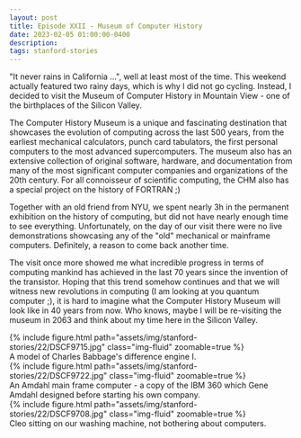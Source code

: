```yaml
---
layout: post
title: Episode XXII - Museum of Computer History
date: 2023-02-05 01:00:00-0400
description:
tags: stanford-stories
---
```


"It never rains in California ...", well at least most of the time.
This weekend actually featured two rainy days, which is why I did not go
cycling.
Instead, I decided to visit the Museum of Computer History in Mountain View -
one of the birthplaces of the Silicon Valley.

The Computer History Museum is a unique and fascinating destination that showcases the evolution
of computing across the last 500 years, from the earliest mechanical calculators,
punch card tabulators, the first personal computers to the most advanced supercomputers.
The museum also has an extensive collection of original software, hardware, and documentation from many
of the most significant computer companies and organizations of the 20th century.
For all connoisseur of scientific computing, the CHM also has a special project on
the history of FORTRAN ;)

Together with an old friend from NYU, we spent nearly 3h in the permanent exhibition
on the history of computing, but did not have nearly enough time to see everything.
Unfortunately, on the day of our visit there were no live demonstrations showcasing
any of the "old" mechanical or mainframe computers.
Definitely, a reason to come back another time.

The visit once more showed me what incredible progress in terms of computing mankind
has achieved in the last 70 years since the invention of the transistor.
Hoping that this trend somehow continues and that we will witness new revolutions in
computing (I am looking at you quantum computer ;), it is hard to imagine what the
Computer History Museum will look like in 40 years from now.
Who knows, maybe I will be re-visiting the museum in 2063 and think about my time
here in the Silicon Valley.

<div class="row mt-3">
    <div class="col-sm mt-3 mt-md-0">
        {% include figure.html path="assets/img/stanford-stories/22/DSCF9715.jpg" class="img-fluid" zoomable=true %}
    </div>
</div>
<div class="caption">
    A model of Charles Babbage's difference engine I.
</div>

<div class="row mt-3">
    <div class="col-sm mt-3 mt-md-0">
        {% include figure.html path="assets/img/stanford-stories/22/DSCF9722.jpg" class="img-fluid" zoomable=true %}
    </div>
</div>
<div class="caption">
    An Amdahl main frame computer - a copy of the IBM 360 which Gene Amdahl designed before starting his own company.
</div>

<div class="row mt-3">
    <div class="col-sm mt-3 mt-md-0">
        {% include figure.html path="assets/img/stanford-stories/22/DSCF9708.jpg" class="img-fluid" zoomable=true %}
    </div>
</div>
<div class="caption">
    Cleo sitting on our washing machine, not bothering about computers.
</div>
